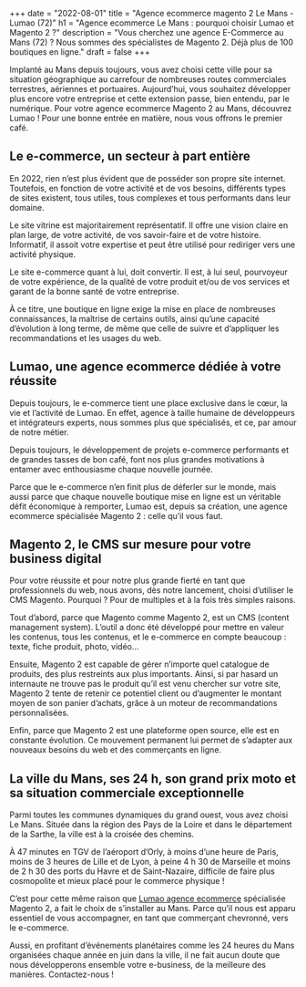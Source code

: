 +++
date = "2022-08-01"
title = "Agence ecommerce magento 2 Le Mans - Lumao (72)"
h1 = "Agence ecommerce Le Mans : pourquoi choisir Lumao et Magento 2 ?"
description = "Vous cherchez une agence E-Commerce au Mans (72) ? Nous sommes des spécialistes de Magento 2. Déjà plus de 100 boutiques en ligne."
draft = false
+++

Implanté au Mans depuis toujours, vous avez choisi cette ville pour sa situation géographique au carrefour de nombreuses routes commerciales terrestres, aériennes et portuaires. Aujourd’hui, vous souhaitez développer plus encore votre entreprise et cette extension passe, bien entendu, par le numérique. Pour votre agence ecommerce Magento 2 au Mans, découvrez Lumao ! Pour une bonne entrée en matière, nous vous offrons le premier café.

## Le e-commerce, un secteur à part entière

En 2022, rien n’est plus évident que de posséder son propre site internet. Toutefois, en fonction de votre activité et de vos besoins, différents types de sites existent, tous utiles, tous complexes et tous performants dans leur domaine.

Le site vitrine est majoritairement représentatif. Il offre une vision claire en plan large, de votre activité, de vos savoir-faire et de votre histoire. Informatif, il assoit votre expertise et peut être utilisé pour rediriger vers une activité physique.

Le site e-commerce quant à lui, doit convertir. Il est, à lui seul, pourvoyeur de votre expérience, de la qualité de votre produit et/ou de vos services et garant de la bonne santé de votre entreprise.

À ce titre, une boutique en ligne exige la mise en place de nombreuses connaissances, la maîtrise de certains outils, ainsi qu’une capacité d’évolution à long terme, de même que celle de suivre et d’appliquer les recommandations et les usages du web.

## Lumao, une agence ecommerce dédiée à votre réussite

Depuis toujours, le e-commerce tient une place exclusive dans le cœur, la vie et l’activité de Lumao. En effet, agence à taille humaine de développeurs et intégrateurs experts, nous sommes plus que spécialisés, et ce, par amour de notre métier.

Depuis toujours, le développement de projets e-commerce performants et de grandes tasses de bon café, font nos plus grandes motivations à entamer avec enthousiasme chaque nouvelle journée.

Parce que le e-commerce n’en finit plus de déferler sur le monde, mais aussi parce que chaque nouvelle boutique mise en ligne est un véritable défit économique à remporter, Lumao est, depuis sa création, une agence ecommerce spécialisée Magento 2 : celle qu’il vous faut.

## Magento 2, le CMS sur mesure pour votre business digital

Pour votre réussite et pour notre plus grande fierté en tant que professionnels du web, nous avons, dès notre lancement, choisi d’utiliser le CMS Magento. Pourquoi ? Pour de multiples et à la fois très simples raisons.

Tout d’abord, parce que Magento comme Magento 2, est un CMS (content management system). L’outil a donc été développé pour mettre en valeur les contenus, tous les contenus, et le e-commerce en compte beaucoup : texte, fiche produit, photo, vidéo… 

Ensuite, Magento 2 est capable de gérer n’importe quel catalogue de produits, des plus restreints aux plus importants. Ainsi, si par hasard un internaute ne trouve pas le produit qu’il est venu chercher sur votre site, Magento 2 tente de retenir ce potentiel client ou d’augmenter le montant moyen de son panier d’achats, grâce à un moteur de recommandations personnalisées.

Enfin, parce que Magento 2 est une plateforme open source, elle est en constante évolution. Ce mouvement permanent lui permet de s’adapter aux nouveaux besoins du web et des commerçants en ligne.

## La ville du Mans, ses 24 h, son grand prix moto et sa situation commerciale exceptionnelle

Parmi toutes les communes dynamiques du grand ouest, vous avez choisi Le Mans. Située dans la région des Pays de la Loire et dans le département de la Sarthe, la ville est à la croisée des chemins.

À 47 minutes en TGV de l’aéroport d’Orly, à moins d’une heure de Paris, moins de 3 heures de Lille et de Lyon, à peine 4 h 30 de Marseille et moins de 2 h 30 des ports du Havre et de Saint-Nazaire, difficile de faire plus cosmopolite et mieux placé pour le commerce physique !

C’est pour cette même raison que [Lumao agence ecommerce](/agence-ecom/) spécialisée Magento 2, a fait le choix de s’installer au Mans. Parce qu’il nous est apparu essentiel de vous accompagner, en tant que commerçant chevronné, vers le e-commerce.

Aussi, en profitant d’événements planétaires comme les 24 heures du Mans organisées chaque année en juin dans la ville, il ne fait aucun doute que nous développerons ensemble votre e-business, de la meilleure des manières. Contactez-nous !
